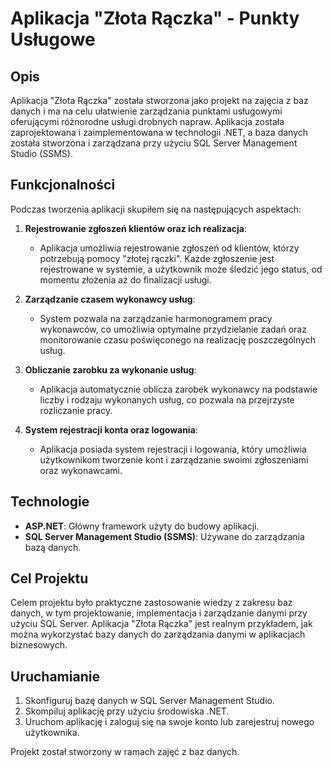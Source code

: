 # Aplikacja "Złota Rączka" - Punkty Usługowe

## Opis

Aplikacja "Złota Rączka" została stworzona jako projekt na zajęcia z baz danych i ma na celu ułatwienie zarządzania punktami usługowymi oferującymi różnorodne usługi drobnych napraw. Aplikacja została zaprojektowana i zaimplementowana w technologii .NET, a baza danych została stworzona i zarządzana przy użyciu SQL Server Management Studio (SSMS).

## Funkcjonalności

Podczas tworzenia aplikacji skupiłem się na następujących aspektach:

1. **Rejestrowanie zgłoszeń klientów oraz ich realizacja**:
   - Aplikacja umożliwia rejestrowanie zgłoszeń od klientów, którzy potrzebują pomocy "złotej rączki". Każde zgłoszenie jest rejestrowane w systemie, a użytkownik może śledzić jego status, od momentu złożenia aż do finalizacji usługi.

2. **Zarządzanie czasem wykonawcy usług**:
   - System pozwala na zarządzanie harmonogramem pracy wykonawców, co umożliwia optymalne przydzielanie zadań oraz monitorowanie czasu poświęconego na realizację poszczególnych usług.

3. **Obliczanie zarobku za wykonanie usług**:
   - Aplikacja automatycznie oblicza zarobek wykonawcy na podstawie liczby i rodzaju wykonanych usług, co pozwala na przejrzyste rozliczanie pracy.

4. **System rejestracji konta oraz logowania**:
   - Aplikacja posiada system rejestracji i logowania, który umożliwia użytkownikom tworzenie kont i zarządzanie swoimi zgłoszeniami oraz wykonawcami.

## Technologie

- **ASP.NET**: Główny framework użyty do budowy aplikacji.
- **SQL Server Management Studio (SSMS)**: Używane do zarządzania bazą danych.

## Cel Projektu

Celem projektu było praktyczne zastosowanie wiedzy z zakresu baz danych, w tym projektowanie, implementacja i zarządzanie danymi przy użyciu SQL Server. Aplikacja "Złota Rączka" jest realnym przykładem, jak można wykorzystać bazy danych do zarządzania danymi w aplikacjach biznesowych.

## Uruchamianie

1. Skonfiguruj bazę danych w SQL Server Management Studio.
2. Skompiluj aplikację przy użyciu środowiska .NET.
3. Uruchom aplikację i zaloguj się na swoje konto lub zarejestruj nowego użytkownika.

Projekt został stworzony w ramach zajęć z baz danych.

